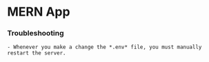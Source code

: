 # MERN App

### Troubleshooting
    - Whenever you make a change the *.env* file, you must manually restart the server.